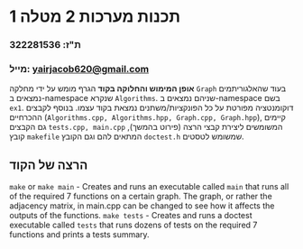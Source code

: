 # תכנות מערכות 2 מטלה 1
### ת"ז: 322281536
### מייל: yairjacob620@gmail.com
**אופן המימוש והחלוקה בקוד**
הגרף מומש על ידי מחלקה `Graph` בעוד שהאלגוריתמים נמצאים ב-namespace שנקרא `Algorithms`. שניהם נמצאים ב-namespace בשם `ex1`. דוקומנטציה מפורטת על כל הפונקציות/משתנים נמצאת בקוד עצמו.
בנוסף לקבצים ההכרחיים (`Algorithms.cpp, Algorithms.hpp, Graph.cpp, Graph.hpp`), קיימים גם הקבצים `tests.cpp, main.cpp` המשומשים ליצירת קבצי הרצה (פירוט בהמשך), קובץ `makefile` המתאים להם וגם הקובץ `doctest.h` שמשומש לטסטים.
## הרצה של הקוד
`make` or `make main` - Creates and runs an executable called `main` that runs all of the required 7 functions on a certain graph. 
                        The graph, or rather the adjacency matrix, in main.cpp can be changed to see how it affects the outputs of the functions.
`make tests` - Creates and runs a doctest executable called `tests` that runs dozens of tests on the required 7 functions and prints a tests summary.
